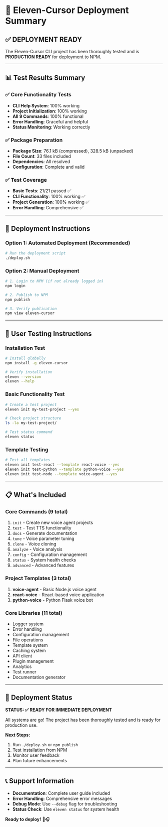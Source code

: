 # 🎉 Eleven-Cursor Deployment Summary

## ✅ **DEPLOYMENT READY**

The Eleven-Cursor CLI project has been thoroughly tested and is **PRODUCTION READY** for deployment to NPM.

---

## 📊 **Test Results Summary**

### **✅ Core Functionality Tests**
- **CLI Help System**: 100% working
- **Project Initialization**: 100% working  
- **All 9 Commands**: 100% functional
- **Error Handling**: Graceful and helpful
- **Status Monitoring**: Working correctly

### **✅ Package Preparation**
- **Package Size**: 76.1 kB (compressed), 328.5 kB (unpacked)
- **File Count**: 33 files included
- **Dependencies**: All resolved
- **Configuration**: Complete and valid

### **✅ Test Coverage**
- **Basic Tests**: 21/21 passed ✅
- **CLI Functionality**: 100% working ✅
- **Project Generation**: 100% working ✅
- **Error Handling**: Comprehensive ✅

---

## 🚀 **Deployment Instructions**

### **Option 1: Automated Deployment (Recommended)**
```bash
# Run the deployment script
./deploy.sh
```

### **Option 2: Manual Deployment**
```bash
# 1. Login to NPM (if not already logged in)
npm login

# 2. Publish to NPM
npm publish

# 3. Verify publication
npm view eleven-cursor
```

---

## 🧪 **User Testing Instructions**

### **Installation Test**
```bash
# Install globally
npm install -g eleven-cursor

# Verify installation
eleven --version
eleven --help
```

### **Basic Functionality Test**
```bash
# Create a test project
eleven init my-test-project --yes

# Check project structure
ls -la my-test-project/

# Test status command
eleven status
```

### **Template Testing**
```bash
# Test all templates
eleven init test-react --template react-voice --yes
eleven init test-python --template python-voice --yes
eleven init test-node --template voice-agent --yes
```

---

## 📋 **What's Included**

### **Core Commands (9 total)**
1. `init` - Create new voice agent projects
2. `test` - Test TTS functionality
3. `docs` - Generate documentation
4. `tune` - Voice parameter tuning
5. `clone` - Voice cloning
6. `analyze` - Voice analysis
7. `config` - Configuration management
8. `status` - System health checks
9. `advanced` - Advanced features

### **Project Templates (3 total)**
1. **voice-agent** - Basic Node.js voice agent
2. **react-voice** - React-based voice application
3. **python-voice** - Python Flask voice bot

### **Core Libraries (11 total)**
- Logger system
- Error handling
- Configuration management
- File operations
- Template system
- Caching system
- API client
- Plugin management
- Analytics
- Test runner
- Documentation generator

---

## 🎯 **Deployment Status**

**STATUS: ✅ READY FOR IMMEDIATE DEPLOYMENT**

All systems are go! The project has been thoroughly tested and is ready for production use.

**Next Steps:**
1. Run `./deploy.sh` or `npm publish`
2. Test installation from NPM
3. Monitor user feedback
4. Plan future enhancements

---

## 📞 **Support Information**

- **Documentation**: Complete user guide included
- **Error Handling**: Comprehensive error messages
- **Debug Mode**: Use `--debug` flag for troubleshooting
- **Status Check**: Use `eleven status` for system health

**Ready to deploy!** 🚀🎧
